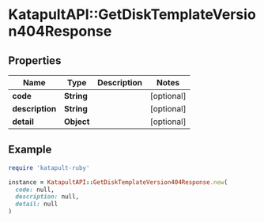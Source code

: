 # KatapultAPI::GetDiskTemplateVersion404Response

## Properties

| Name | Type | Description | Notes |
| ---- | ---- | ----------- | ----- |
| **code** | **String** |  | [optional] |
| **description** | **String** |  | [optional] |
| **detail** | **Object** |  | [optional] |

## Example

```ruby
require 'katapult-ruby'

instance = KatapultAPI::GetDiskTemplateVersion404Response.new(
  code: null,
  description: null,
  detail: null
)
```

